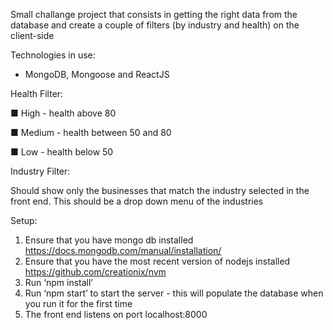 Small challange project that consists in getting the right data from the database and create a couple of filters 
(by industry and health) on the client-side

Technologies in use: 

- MongoDB, Mongoose and ReactJS

Health Filter:

■ High - health above 80

■ Medium - health between 50 and 80

■ Low - health below 50

Industry Filter:

Should show only the businesses that match the industry selected in the front end. This should be a drop down
menu of the industries

Setup:
1. Ensure that you have mongo db installed
https://docs.mongodb.com/manual/installation/
2. Ensure that you have the most recent version of nodejs installed
https://github.com/creationix/nvm
3. Run ‘npm install’
4. Run ‘npm start’ to start the server - this will populate the database when you run it for the first
time
5. The front end listens on port localhost:8000
